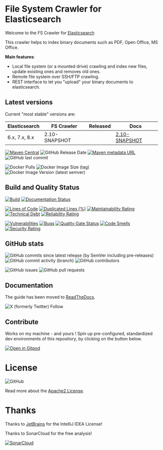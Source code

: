 # File System Crawler for Elasticsearch

Welcome to the FS Crawler for [Elasticsearch](https://elastic.co/)

This crawler helps to index binary documents such as PDF, Open Office, MS Office.

**Main features**:

* Local file system (or a mounted drive) crawling and index new files, update existing ones and removes old ones.
* Remote file system over SSH/FTP crawling.
* REST interface to let you "upload" your binary documents to elasticsearch.

## Latest versions

Current "most stable" versions are:

| Elasticsearch | FS Crawler    | Released   | Docs                                                                          |
|---------------|---------------|------------|-------------------------------------------------------------------------------|
| 6.x, 7.x, 8.x | 2.10-SNAPSHOT |            | [2.10-SNAPSHOT](https://fscrawler.readthedocs.io/en/latest/)                  |

[![Maven Central](https://img.shields.io/maven-central/v/fr.pilato.elasticsearch.crawler/fscrawler-distribution)](https://repo1.maven.org/maven2/fr/pilato/elasticsearch/crawler/fscrawler-distribution/)
![GitHub Release Date](https://img.shields.io/github/release-date/dadoonet/fscrawler)
[![Maven metadata URL](https://img.shields.io/maven-metadata/v?metadataUrl=https%3A%2F%2Fs01.oss.sonatype.org%2Fcontent%2Frepositories%2Fsnapshots%2Ffr%2Fpilato%2Felasticsearch%2Fcrawler%2Ffscrawler-distribution%2Fmaven-metadata.xml&label=Latest%20SNAPSHOT&link=https%3A%2F%2Fs01.oss.sonatype.org%2Fcontent%2Frepositories%2Fsnapshots%2Ffr%2Fpilato%2Felasticsearch%2Fcrawler%2Ffscrawler-distribution%2F)](https://s01.oss.sonatype.org/content/repositories/snapshots/fr/pilato/elasticsearch/crawler/fscrawler-distribution/)
![GitHub last commit](https://img.shields.io/github/last-commit/dadoonet/fscrawler)

![Docker Pulls](https://img.shields.io/docker/pulls/dadoonet/fscrawler)
![Docker Image Size (tag)](https://img.shields.io/docker/image-size/dadoonet/fscrawler/2.10-SNAPSHOT?label=Docker%20image%20size)
![Docker Image Version (latest semver)](https://img.shields.io/docker/v/dadoonet/fscrawler)

## Build and Quality Status

[![Build](https://github.com/dadoonet/fscrawler/actions/workflows/maven.yml/badge.svg)](https://github.com/dadoonet/fscrawler/actions/workflows/maven.yml)
[![Documentation Status](https://readthedocs.org/projects/fscrawler/badge/?version=latest)](https://fscrawler.readthedocs.io/en/latest/?badge=latest)

[![Lines of Code](https://sonarcloud.io/api/project_badges/measure?project=dadoonet_fscrawler&metric=ncloc)](https://sonarcloud.io/summary/new_code?id=dadoonet_fscrawler)
[![Duplicated Lines (%)](https://sonarcloud.io/api/project_badges/measure?project=dadoonet_fscrawler&metric=duplicated_lines_density)](https://sonarcloud.io/summary/new_code?id=dadoonet_fscrawler)
[![Maintainability Rating](https://sonarcloud.io/api/project_badges/measure?project=dadoonet_fscrawler&metric=sqale_rating)](https://sonarcloud.io/summary/new_code?id=dadoonet_fscrawler)
[![Technical Debt](https://sonarcloud.io/api/project_badges/measure?project=dadoonet_fscrawler&metric=sqale_index)](https://sonarcloud.io/summary/new_code?id=dadoonet_fscrawler)
[![Reliability Rating](https://sonarcloud.io/api/project_badges/measure?project=dadoonet_fscrawler&metric=reliability_rating)](https://sonarcloud.io/summary/new_code?id=dadoonet_fscrawler)

[![Vulnerabilities](https://sonarcloud.io/api/project_badges/measure?project=dadoonet_fscrawler&metric=vulnerabilities)](https://sonarcloud.io/summary/new_code?id=dadoonet_fscrawler)
[![Bugs](https://sonarcloud.io/api/project_badges/measure?project=dadoonet_fscrawler&metric=bugs)](https://sonarcloud.io/summary/new_code?id=dadoonet_fscrawler)
[![Quality Gate Status](https://sonarcloud.io/api/project_badges/measure?project=dadoonet_fscrawler&metric=alert_status)](https://sonarcloud.io/summary/new_code?id=dadoonet_fscrawler)
[![Code Smells](https://sonarcloud.io/api/project_badges/measure?project=dadoonet_fscrawler&metric=code_smells)](https://sonarcloud.io/summary/new_code?id=dadoonet_fscrawler)
[![Security Rating](https://sonarcloud.io/api/project_badges/measure?project=dadoonet_fscrawler&metric=security_rating)](https://sonarcloud.io/summary/new_code?id=dadoonet_fscrawler)

## GitHub stats

![GitHub commits since latest release (by SemVer including pre-releases)](https://img.shields.io/github/commits-since/dadoonet/fscrawler/latest/master)
![GitHub commit activity (branch)](https://img.shields.io/github/commit-activity/t/dadoonet/fscrawler)
![GitHub contributors](https://img.shields.io/github/contributors/dadoonet/fscrawler)

![GitHub issues](https://img.shields.io/github/issues/dadoonet/fscrawler)
![GitHub pull requests](https://img.shields.io/github/issues-pr/dadoonet/fscrawler)

## Documentation

The guide has been moved to [ReadTheDocs](https://fscrawler.readthedocs.io/en/latest/).

![X (formerly Twitter) Follow](https://img.shields.io/twitter/follow/dadoonet)

## Contribute

Works on my machine - and yours ! Spin up pre-configured, standardized dev environments of this repository, by clicking on the button below.

[![Open in Gitpod](https://gitpod.io/button/open-in-gitpod.svg)](https://gitpod.io/#/https://github.com/dadoonet/fscrawler)

# License

![GitHub](https://img.shields.io/github/license/dadoonet/fscrawler)

Read more about the [Apache2 License](https://fscrawler.readthedocs.io/en/latest/index.html#license).

# Thanks

Thanks to [JetBrains](https://www.jetbrains.com/?from=FSCrawler) for the IntelliJ IDEA License!

Thanks to SonarCloud for the free analysis!

[![SonarCloud](https://sonarcloud.io/images/project_badges/sonarcloud-white.svg)](https://sonarcloud.io/summary/new_code?id=dadoonet_fscrawler)
